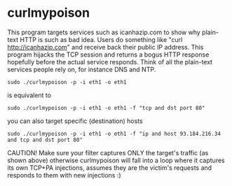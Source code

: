 # curlmypoison
This program targets services such as icanhazip.com to show why plain-text
HTTP is such as bad idea. Users do something like "curl http://icanhazip.com"
and receive back their public IP address. This program hijacks the TCP session
and returns a bogus HTTP response hopefully before the actual service responds.
Think of all the plain-text services people rely on, for instance DNS and NTP.

```
sudo ./curlmypoison -p -i eth1 -o eth1
```

is equivalent to

```
sudo ./curlmypoison -p -i eth1 -o eth1 -f "tcp and dst port 80"
```

you can also target specific (destination) hosts

```
sudo ./curlmypoison -p -i eth1 -o eth1 -f "ip and host 93.184.216.34 and tcp and dst port 80"
```

CAUTION! Make sure your filter captures ONLY the target's traffic (as shown
above) otherwise curlmypoison will fall into a loop where it captures its own
TCP+PA injections, assumes they are the victim's requests and responds to them
with new injections :)
